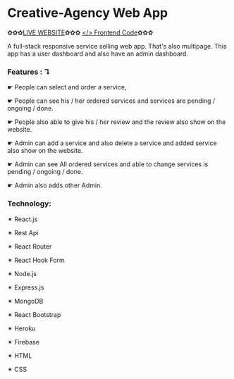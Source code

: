 # Creative-Agency Web App
✿✿✿[LIVE WEBSITE](https://creative-agency-f6271.web.app/)✿✿✿ [</> Frontend Code](https://github.com/moshiuzzaman/creative-agency-client-site.git)✿✿✿

A full-stack responsive service selling web app. That's also multipage. This app has a user dashboard and also have an admin dashboard.

 ### Features : ↴
☛ People can select and order a service,
 
☛ People can see his / her ordered services and services are pending / ongoing / done.

 ☛ People also able to give his / her review and the review also show on the website.
 
☛ Admin can add a service and also delete a service and added service also show on the website.

☛ Admin can see All ordered services and able to change services is pending / ongoing / done.

☛ Admin also adds other Admin.

### Technology: 

✶ React.js 

✶ Rest Api 

✶ React Router 

✶ React Hook Form 

✶ Node.js 

✶ Express.js 

✶ MongoDB 

✶ React Bootstrap 

✶ Heroku 

✶ Firebase

✶ HTML 

✶ CSS 





